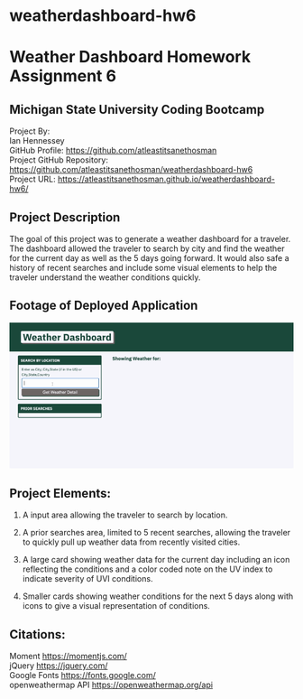 # weatherdashboard-hw6
# Weather Dashboard Homework Assignment 6<br>
## Michigan State University Coding Bootcamp<br>

Project By:<br>
Ian Hennessey<br>
GitHub Profile:  <https://github.com/atleastitsanethosman><br>
Project GitHub Repository: <https://github.com/atleastitsanethosman/weatherdashboard-hw6><br>
Project URL: <https://atleastitsanethosman.github.io/weatherdashboard-hw6/><br>

## Project Description
The goal of this project was to generate a weather dashboard for a traveler.  The dashboard allowed the traveler to search by city and find the weather for the current day as well as the 5 days going forward.  It would also safe a history of recent searches and include some visual elements to help the traveler understand the weather conditions quickly.

## Footage of Deployed Application
![display of using both the search bar and recent history to pull information.](./assets/img/WeatherDashboard.gif)

## Project Elements:<br>

1. A input area allowing the traveler to search by location.

2. A prior searches area, limited to 5 recent searches, allowing the traveler to quickly pull up weather data from recently visited cities.

3. A large card showing weather data for the current day including an icon reflecting the conditions and a color coded note on the UV index to indicate severity of UVI conditions.

4. Smaller cards showing weather conditions for the next 5 days along with icons to give a visual representation of conditions.

## Citations:<br>
Moment <https://momentjs.com/><br>
jQuery <https://jquery.com/><br>
Google Fonts <https://fonts.google.com/><br>
openweathermap API <https://openweathermap.org/api><br>
